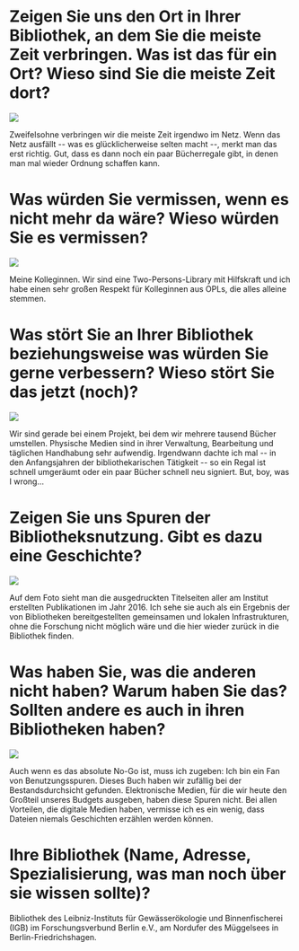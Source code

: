 Zeigen Sie uns den Ort in Ihrer Bibliothek, an dem Sie die meiste Zeit verbringen. Was ist das für ein Ort? Wieso sind Sie die meiste Zeit dort?
================================================================================================================================================

![](img/internet.jpg)

Zweifelsohne verbringen wir die meiste Zeit irgendwo im Netz. Wenn das
Netz ausfällt -- was es glücklicherweise selten macht --, merkt man das
erst richtig. Gut, dass es dann noch ein paar Bücherregale gibt, in
denen man mal wieder Ordnung schaffen kann.

Was würden Sie vermissen, wenn es nicht mehr da wäre? Wieso würden Sie es vermissen?
====================================================================================

![](img/bibliothek.jpg)

Meine Kolleginnen. Wir sind eine Two-Persons-Library mit Hilfskraft und
ich habe einen sehr großen Respekt für Kolleginnen aus OPLs, die alles
alleine stemmen.

Was stört Sie an Ihrer Bibliothek beziehungsweise was würden Sie gerne verbessern? Wieso stört Sie das jetzt (noch)?
====================================================================================================================

![](img/regal.jpg)

Wir sind gerade bei einem Projekt, bei dem wir mehrere tausend Bücher
umstellen. Physische Medien sind in ihrer Verwaltung, Bearbeitung und
täglichen Handhabung sehr aufwendig. Irgendwann dachte ich mal -- in den
Anfangsjahren der bibliothekarischen Tätigkeit -- so ein Regal ist
schnell umgeräumt oder ein paar Bücher schnell neu signiert. But, boy,
was I wrong...

Zeigen Sie uns Spuren der Bibliotheksnutzung. Gibt es dazu eine Geschichte?
===========================================================================

![](img/publikationen.jpg)

Auf dem Foto sieht man die ausgedruckten Titelseiten aller am Institut
erstellten Publikationen im Jahr 2016. Ich sehe sie auch als ein
Ergebnis der von Bibliotheken bereitgestellten gemeinsamen und lokalen
Infrastrukturen, ohne die Forschung nicht möglich wäre und die hier
wieder zurück in die Bibliothek finden.

Was haben Sie, was die anderen nicht haben? Warum haben Sie das? Sollten andere es auch in ihren Bibliotheken haben?
====================================================================================================================

![](img/vergiftungen.jpg)

Auch wenn es das absolute No-Go ist, muss ich zugeben: Ich bin ein Fan
von Benutzungsspuren. Dieses Buch haben wir zufällig bei der
Bestandsdurchsicht gefunden. Elektronische Medien, für die wir heute den
Großteil unseres Budgets ausgeben, haben diese Spuren nicht. Bei allen
Vorteilen, die digitale Medien haben, vermisse ich es ein wenig, dass
Dateien niemals Geschichten erzählen werden können.

Ihre Bibliothek (Name, Adresse, Spezialisierung, was man noch über sie wissen sollte)?
======================================================================================

Bibliothek des Leibniz-Instituts für Gewässerökologie und
Binnenfischerei (IGB) im Forschungsverbund Berlin e.V., am Nordufer des
Müggelsees in Berlin-Friedrichshagen.